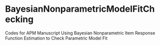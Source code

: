 # BayesianNonparametricModelFitChecking
Codes for APM Manuscript Using Bayesian Nonparametric Item Response Function Estimation  to Check Parametric Model Fit
